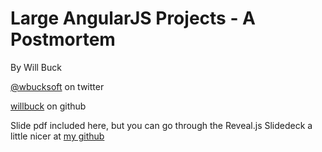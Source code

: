 # Large AngularJS Projects - A Postmortem

By Will Buck 

[@wbucksoft](https://www.twitter.com/wbucksoft) on twitter

[willbuck](https://www.github.com/willbuck) on github

Slide pdf included here, but you can go through the Reveal.js Slidedeck a little nicer at [my github](https://willbuck.github.io/AngularProjectPostmortem)